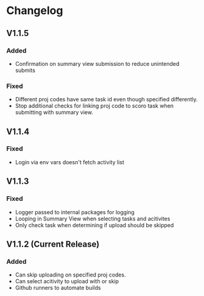 # Changelog

## V1.1.5

### Added
- Confirmation on summary view submission to reduce unintended submits

### Fixed
- Different proj codes have same task id even though specified differently.
- Stop additional checks for linking proj code to scoro task when submitting with summary view.


## V1.1.4

### Fixed
- Login via env vars doesn't fetch activity list

## V1.1.3 

### Fixed 
- Logger passed to internal packages for logging
- Looping in Summary View when selecting tasks and acitivites
- Only check task when determining if upload should be skipped

## V1.1.2 (Current Release)

### Added
- Can skip uploading on specified proj codes. 
- Can select acitivity to upload with or skip
- Github runners to automate builds
